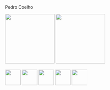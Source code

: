  Pedro Coelho
<div>
  <img height="160em" src="https://github-readme-stats.vercel.app/api?username=PedroCoelho19&show_icons=true&theme=midnight-purple&include_all_commits=true&count_private=true"/>
  <img width="160em" height="160em" src="https://github-readme-stats.vercel.app/api/top-langs/?username=PedroCoelho19&layout=compact&langs_count=7&theme=midnight-purple"/>
</div>
  <div><br/>
      <img heigth="30" width="50" src="https://cdn.jsdelivr.net/gh/devicons/devicon/icons/react/react-original.svg" />
      <img heigth="30" width="50" src="https://cdn.jsdelivr.net/gh/devicons/devicon/icons/javascript/javascript-original.svg" />
      <img heigth="30" width="50" src="https://cdn.jsdelivr.net/gh/devicons/devicon/icons/html5/html5-original.svg" />
      <img heigth="30" width="50" src="https://cdn.jsdelivr.net/gh/devicons/devicon/icons/css3/css3-original.svg" />
      <img heigth="30" width="50" src="https://cdn.jsdelivr.net/gh/devicons/devicon/icons/nodejs/nodejs-original.svg" />
 </div>    
 
